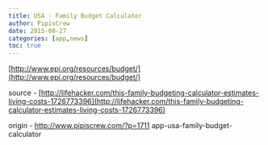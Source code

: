 ```yaml
---
title: USA - Family Budget Calculator
author: PipisCrew
date: 2015-08-27
categories: [app,news]
toc: true
---
```


[http://www.epi.org/resources/budget/](http://www.epi.org/resources/budget/)

source - [http://lifehacker.com/this-family-budgeting-calculator-estimates-living-costs-1726773396](http://lifehacker.com/this-family-budgeting-calculator-estimates-living-costs-1726773396)

origin - http://www.pipiscrew.com/?p=1711 app-usa-family-budget-calculator